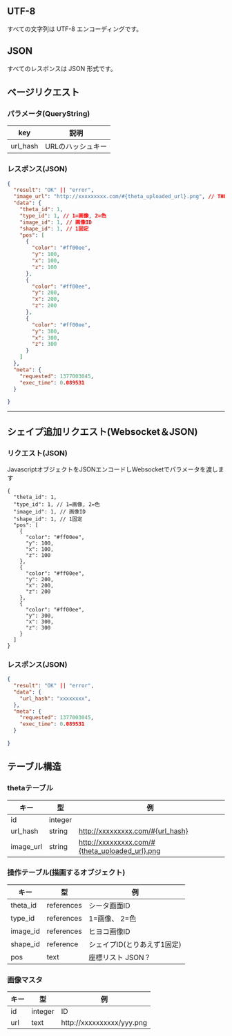 ## UTF-8

すべての文字列は UTF-8 エンコーディングです。

## JSON

すべてのレスポンスは JSON 形式です。


## ページリクエスト

### パラメータ(QueryString)

| key      | 説明              |
|----------|-------------------|
| url_hash | URLのハッシュキー |


### レスポンス(JSON)

```JSON
{
  "result": "OK" || "error",
  "image_url": "http://xxxxxxxxx.com/#{theta_uploaded_url}.png", // THETAからアップロードされた画像
  "data": {
    "theta_id": 1,
    "type_id": 1, // 1=画像, 2=色
    "image_id": 1, // 画像ID
    "shape_id": 1, // 1固定
    "pos": [
      {
        "color": "#ff00ee",
        "y": 100,
        "x": 100,
        "z": 100
      },
      {
        "color": "#ff00ee",
        "y": 200,
        "x": 200,
        "z": 200
      },
      {
        "color": "#ff00ee",
        "y": 300,
        "x": 300,
        "z": 300
      }
    ]
  },
  "meta": {
    "requested": 1377003045,
    "exec_time": 0.089531    
  }
  
}
```

---


## シェイプ追加リクエスト(Websocket＆JSON)

### リクエスト(JSON)

JavascriptオブジェクトをJSONエンコードしWebsocketでパラメータを渡します

```
{
  "theta_id": 1,
  "type_id": 1, // 1=画像, 2=色
  "image_id": 1, // 画像ID
  "shape_id": 1, // 1固定
  "pos": [
    {
      "color": "#ff00ee",
      "y": 100,
      "x": 100,
      "z": 100
    },
    {
      "color": "#ff00ee",
      "y": 200,
      "x": 200,
      "z": 200
    },
    {
      "color": "#ff00ee",
      "y": 300,
      "x": 300,
      "z": 300
    }
  ]
}
```

### レスポンス(JSON)

```JSON
{
  "result": "OK" || "error",
  "data": {
    "url_hash": "xxxxxxxx",
  },
  "meta": {
    "requested": 1377003045,
    "exec_time": 0.089531    
  }
  
}
```


## テーブル構造


### thetaテーブル

| キー      | 型      | 例 |
|-----------|---------|----|
| id        | integer | |
| url_hash  | string  | http://xxxxxxxxx.com/#{url_hash} |
| image_url | string  | http://xxxxxxxxx.com/#{theta_uploaded_url}.png |


### 操作テーブル(描画するオブジェクト)

| キー      | 型      | 例 |
|-----------|---------|----|
| theta_id | references | シータ画面ID
| type_id  | references | 1=画像、 2=色                 
| image_id | references | ヒヨコ画像ID 
| shape_id | reference  | シェイプID(とりあえず1固定)
| pos      | text       | 座標リスト JSON？


### 画像マスタ


| キー      | 型      | 例 |
|-----------|---------|----|
| id       | integer | ID                        |
| url      | text    | http://xxxxxxxxxx/yyy.png |
